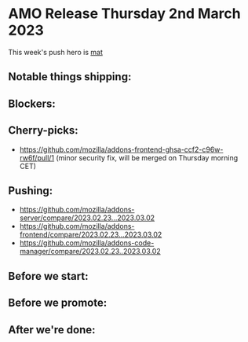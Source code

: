 # AMO Release Thursday 2nd March 2023

This week's push hero is [mat](https://github.com/diox)

## Notable things shipping:

## Blockers:

## Cherry-picks:
- https://github.com/mozilla/addons-frontend-ghsa-ccf2-c96w-rw6f/pull/1 (minor security fix, will be merged on Thursday morning CET)

## Pushing:

- https://github.com/mozilla/addons-server/compare/2023.02.23...2023.03.02
- https://github.com/mozilla/addons-frontend/compare/2023.02.23...2023.03.02
- https://github.com/mozilla/addons-code-manager/compare/2023.02.23..2023.03.02

## Before we start:

## Before we promote:

## After we're done:
